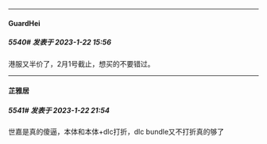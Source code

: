 

*****

####  GuardHei  
##### 5540#       发表于 2023-1-22 15:56

港服又半价了，2月1号截止，想买的不要错过。



*****

####  芷雅居  
##### 5541#       发表于 2023-1-22 21:54

世嘉是真的傻逼，本体和本体+dlc打折，dlc bundle又不打折真的够了


